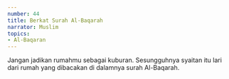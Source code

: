 ```yaml
---
number: 44
title: Berkat Surah Al-Baqarah
narrator: Muslim
topics:
- Al-Baqaran
---
```


Jangan jadikan rumahmu sebagai kuburan. Sesungguhnya syaitan itu lari dari rumah yang dibacakan di dalamnya surah Al-Baqarah.
